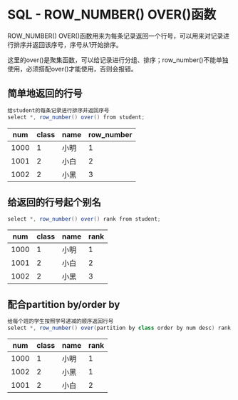 # SQL - ROW_NUMBER() OVER()函数

ROW_NUMBER() OVER()函数用来为每条记录返回一个行号，可以用来对记录进行排序并返回该序号，序号从1开始排序。

这里的over()是聚集函数，可以给记录进行分组、排序；row_number()不能单独使用，必须搭配over()才能使用，否则会报错。<!--more-->

## 简单地返回的行号
```java
给student的每条记录进行排序并返回序号
select *, row_number() over() from student;
```

|num|class|name|row_number|
|-|-|-|-|
|1000|1|小明|1|
|1001|2|小白|2|
|1002|2|小黑|3|

## 给返回的行号起个别名
```java
select *, row_number() over() rank from student;
```

|num|class|name|rank|
|-|-|-|-|
|1000|1|小明|1|
|1001|2|小白|2|
|1002|2|小黑|3|

## 配合partition by/order by
```java
给每个班的学生按照学号递减的顺序返回行号
select *, row_number() over(partition by class order by num desc) rank from student;
```

|num|class|name|rank|
|-|-|-|-|
|1000|1|小明|1|
|1002|2|小黑|1|
|1001|2|小白|2|